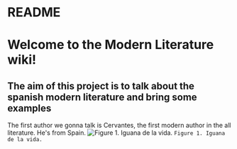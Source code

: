 # README
# Welcome to the Modern Literature wiki!
## The aim of this project is to talk about the spanish modern literature and bring some examples

The first author we gonna talk is Cervantes, the first modern author in the all literature. He's from Spain.
![ Figure 1. Iguana de la vida.](https://github.com/IguBellart/README/blob/main/image/Polish_20230102_131307806_(1).jpg)
`Figure 1. Iguana de la vida.`

